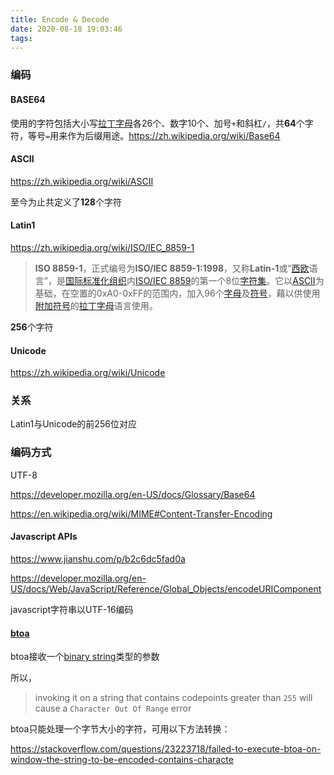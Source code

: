 ```yaml
---
title: Encode & Decode
date: 2020-08-18 19:03:46
tags:
---
```


### 编码

#### BASE64

使用的字符包括大小写[拉丁字母](https://zh.wikipedia.org/wiki/拉丁字母)各26个、数字10个、加号`+`和斜杠`/`，共**64**个字符，等号`=`用来作为后缀用途。https://zh.wikipedia.org/wiki/Base64

#### ASCII

https://zh.wikipedia.org/wiki/ASCII

至今为止共定义了**128**个字符

#### Latin1

https://zh.wikipedia.org/wiki/ISO/IEC_8859-1

> **ISO 8859-1**，正式编号为**ISO/IEC 8859-1:1998**，又称**Latin-1**或“[西欧](https://zh.wikipedia.org/wiki/西欧)语言”，是[国际标准化组织](https://zh.wikipedia.org/wiki/國際標準化組織)内[ISO/IEC 8859](https://zh.wikipedia.org/wiki/ISO/IEC_8859)的第一个8位[字符集](https://zh.wikipedia.org/wiki/字符集)。它以[ASCII](https://zh.wikipedia.org/wiki/ASCII)为基础，在空置的0xA0-0xFF的范围内，加入96个[字母](https://zh.wikipedia.org/wiki/字母)及[符号](https://zh.wikipedia.org/wiki/符号)，藉以供使用[附加符号](https://zh.wikipedia.org/wiki/附加符号)的[拉丁字母](https://zh.wikipedia.org/wiki/拉丁字母)语言使用。

**256**个字符

#### Unicode

https://zh.wikipedia.org/wiki/Unicode

### 关系

Latin1与Unicode的前256位对应



### 编码方式

UTF-8

https://developer.mozilla.org/en-US/docs/Glossary/Base64

https://en.wikipedia.org/wiki/MIME#Content-Transfer-Encoding



#### Javascript APIs

https://www.jianshu.com/p/b2c6dc5fad0a



https://developer.mozilla.org/en-US/docs/Web/JavaScript/Reference/Global_Objects/encodeURIComponent



javascript字符串以UTF-16编码

#### [btoa](https://developer.mozilla.org/en-US/docs/Web/API/WindowOrWorkerGlobalScope/btoa)



btoa接收一个[binary string](https://developer.mozilla.org/en-US/docs/Web/API/DOMString/Binary)类型的参数

所以，

> invoking it on a string that contains codepoints greater than `255` will cause a `Character Out Of Range` error

btoa只能处理一个字节大小的字符，可用以下方法转换：

https://stackoverflow.com/questions/23223718/failed-to-execute-btoa-on-window-the-string-to-be-encoded-contains-characte

